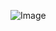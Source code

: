 ![Image](https://www.google.com/url?sa=i&source=images&cd=&ved=2ahUKEwjyz5m41dLlAhXXiHAKHcEJDIkQjRx6BAgBEAQ&url=https%3A%2F%2Fblog.udacity.com%2F2017%2F06%2Fudacity-elektrobit-partner-self-driving-car-nanodegree-program.html&psig=AOvVaw0_182sc0BUsYnC2cqFSW2R&ust=1573029397533396)
